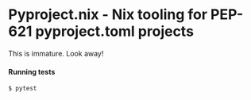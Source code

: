 # Pyproject.nix - Nix tooling for PEP-621 pyproject.toml projects

This is immature. Look away!

#### Running tests

`$ pytest`
